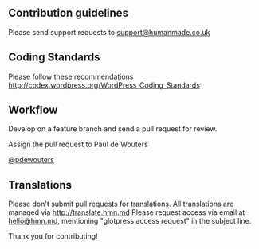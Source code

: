 ## Contribution guidelines ##

Please send support requests to support@humanmade.co.uk

## Coding Standards ##

Please follow these recommendations
http://codex.wordpress.org/WordPress_Coding_Standards

## Workflow ##
Develop on a feature branch and send a pull request for review.

Assign the pull request to Paul de Wouters 

[@pdewouters](https://github.com/pdewouters)

## Translations ##

Please don't submit pull requests for translations. All translations are managed via http://translate.hmn.md
Please request access via email at hello@hmn.md, mentioning "glotpress access request" in the subject line.

Thank you for contributing!
